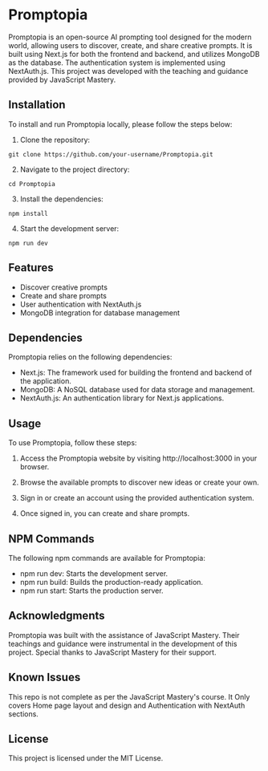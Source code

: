# Promptopia

Promptopia is an open-source AI prompting tool designed for the modern world, allowing users to discover, create, and share creative prompts. It is built using Next.js for both the frontend and backend, and utilizes MongoDB as the database. The authentication system is implemented using NextAuth.js. This project was developed with the teaching and guidance provided by JavaScript Mastery.

## Installation

To install and run Promptopia locally, please follow the steps below:

1. Clone the repository:

```
git clone https://github.com/your-username/Promptopia.git
```

2. Navigate to the project directory:

```
cd Promptopia
```

3. Install the dependencies:

```
npm install
```

4. Start the development server:

```
npm run dev
```

## Features

- Discover creative prompts
- Create and share prompts
- User authentication with NextAuth.js
- MongoDB integration for database management

## Dependencies

Promptopia relies on the following dependencies:

- Next.js: The framework used for building the frontend and backend of the application.
- MongoDB: A NoSQL database used for data storage and management.
- NextAuth.js: An authentication library for Next.js applications.

## Usage

To use Promptopia, follow these steps:

1. Access the Promptopia website by visiting http://localhost:3000 in your browser.

2. Browse the available prompts to discover new ideas or create your own.

3. Sign in or create an account using the provided authentication system.

4. Once signed in, you can create and share prompts.

## NPM Commands

The following npm commands are available for Promptopia:

- npm run dev: Starts the development server.
- npm run build: Builds the production-ready application.
- npm run start: Starts the production server.

## Acknowledgments

Promptopia was built with the assistance of JavaScript Mastery. Their teachings and guidance were instrumental in the development of this project. Special thanks to JavaScript Mastery for their support.

## Known Issues
This repo is not complete as per the JavaScript Mastery's course. It Only covers Home page layout and design and Authentication with NextAuth sections.

## License

This project is licensed under the MIT License.
